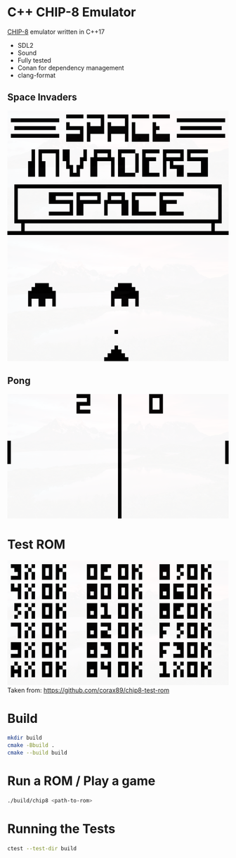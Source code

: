 # C++ CHIP-8 Emulator

[CHIP-8](https://en.wikipedia.org/wiki/CHIP-8) emulator written in C++17

* SDL2
* Sound
* Fully tested
* Conan for dependency management
* clang-format

## Space Invaders
![](screenshots/space_invaders2.png)
![](screenshots/space_invaders1.png)

## Pong
![](screenshots/pong.png)

# Test ROM
![](screenshots/test.png)
Taken from: https://github.com/corax89/chip8-test-rom

# Build

```sh
mkdir build
cmake -Bbuild .
cmake --build build
```

# Run a ROM / Play a game

```sh
./build/chip8 <path-to-rom>
```

# Running the Tests
```sh
ctest --test-dir build
```
